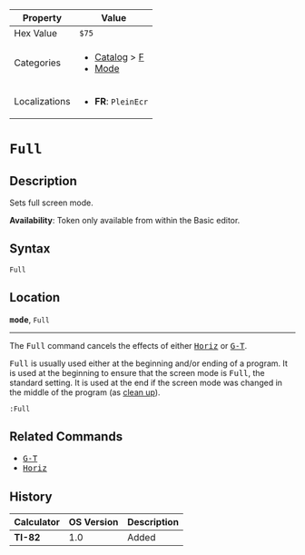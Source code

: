 | Property      | Value |
|---------------|-------|
| Hex Value     | `$75`|
| Categories    | <ul><li>[Catalog](<../categories/Catalog.md>) > [F](<../categories/Catalog.md#F>)</li><li>[Mode](<../categories/Mode.md>)</li></ul> |
| Localizations | <ul><li><b>FR</b>: `PleinEcr`</li></ul> |

# `Full`

## Description
Sets full screen mode.


<b>Availability</b>: Token only available from within the Basic editor.

## Syntax
`Full`

## Location
<tt><kbd><b>mode</b></kbd></tt>, `Full`
<hr>

The <tt>Full</tt> command cancels the effects of either <tt><a href="Horiz.md">Horiz</a></tt> or <tt><a href="G-T.md">G-T</a></tt>.

<tt>Full</tt> is usually used either at the beginning and/or ending of a program. It is used at the beginning to ensure that the screen mode is <tt>Full</tt>, the standard setting. It is used at the end if the screen mode was changed in the middle of the program (as [clean up](cleanup)).

```ti-basic
:Full
```

## Related Commands

*   <tt><a href="G-T.md">G-T</a></tt>
*   <tt><a href="Horiz.md">Horiz</a></tt>

## History
| Calculator | OS Version | Description |
|------------|------------|-------------|
| <b>TI-82</b> | 1.0 | Added |



